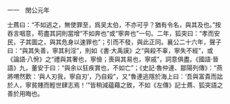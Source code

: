 一一　閔公元年

士蔿曰：“不如逃之，無使罪至，爲吴太伯，不亦可乎？猶有令名，與其及也。”按吞言咽意，苟盡其詞則當增“不如奔也”或“寧奔也”一句。二年，狐突曰：“孝而安民，子其圖之，與其危身以速罪也”；引而不發，與此正同。襄公二十六年，聲子曰：“與其失善，寧其利淫”，則如《書·大禹謨》之“與殺不辜，寧失不經”，或《論語·八佾》之“禮與其奢也，寧儉；喪與其易也，寧戚”，詞意俱盡。《國語·晉語》九，董安于曰：“與余以狂疾賞也，不如亡”；《史記·魯仲連、鄒陽列傳》：“燕將喟然歎：‘與人刃我，寧自刃’，乃自殺”，又“魯連逃隱於海上曰：‘吾與富貴而詘於人，寧貧賤而輕世肆志焉！’”皆稍減藴藉之致，不如《左傳》記士蔿、狐突語之善於用晦也。